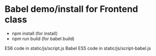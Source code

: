 # Babel demo/install for Frontend class

* npm install (for install)
* npm run build (for babel build)

ES6 code in static/js/script.js
Babel ES5 code in static/js/script-babel.js
